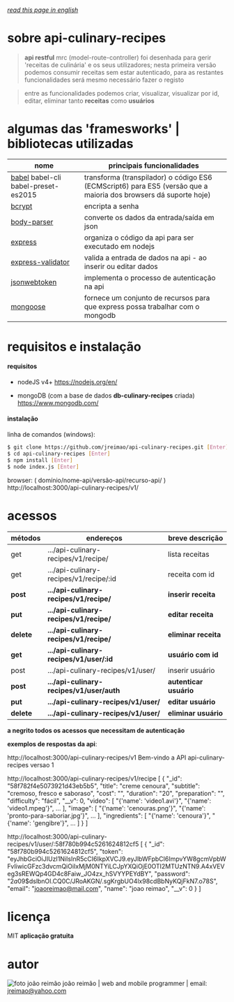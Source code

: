 
###### [read this page in english](https://github.com/jreimao/api-culinary-recipes/blob/master/README-en.md)


# sobre api-culinary-recipes

  > **api restful** mrc (model-route-controller) foi desenhada para gerir 'receitas de culinária' e os seus utilizadores; nesta primeira versão podemos consumir receitas sem estar autenticado, para as restantes funcionalidades será mesmo necessário fazer o registo

  > entre as funcionalidades podemos criar, visualizar, visualizar por id, editar, eliminar tanto **receitas** como **usuários**


# algumas das 'framesworks' | bibliotecas utilizadas

  | nome   | principais funcionalidades |
  | ------ | ------ |
  | [babel](https://babeljs.io/) babel-cli babel-preset-es2015 |  transforma (transpilador) o código ES6 (ECMScript6) para ES5 (versão que a maioria dos browsers dá suporte hoje) |
  | [bcrypt](https://www.npmjs.com/package/bcrypt) | encripta a senha |
  | [body-parser](https://www.npmjs.com/package/body-parser) | converte os dados da entrada/saída em json |
  | [express](http://expressjs.com/) | organiza o código da api para ser executado em nodejs |
  | [express-validator](https://www.npmjs.com/package/express-validator) | valida a entrada de dados na api - ao inserir ou editar dados |
  | [jsonwebtoken](https://www.npmjs.com/package/jsonwebtoken) | implementa o processo de autenticação na api |
  | [mongoose](http://mongoosejs.com/index.html) | fornece um conjunto de recursos para que express possa trabalhar com o mongodb |


# requisitos e instalação

#### requisitos
  - nodeJS v4+
    https://nodejs.org/en/
    
  - mongoDB (com a base de dados **db-culinary-recipes** criada)
    https://www.mongodb.com/
  

#### instalação

  linha de comandos (windows):
  ```sh
  $ git clone https://github.com/jreimao/api-culinary-recipes.git [Enter]
  $ cd api-culinary-recipes [Enter]
  $ npm install [Enter]
  $ node index.js [Enter]
  ```

  browser:
  ( domínio/nome-api/versão-api/recurso-api/ )
  http://localhost:3000/api-culinary-recipes/v1/


# acessos

  | métodos    | endereços | breve descrição |
  | ------     | ------    | ------          |
  | get        | .../api-culinary-recipes/v1/recipe/       | lista receitas |
  | get        | .../api-culinary-recipes/v1/recipe/:id    | receita com id |
  | **post**   | **.../api-culinary-recipes/v1/recipe/**   | **inserir receita** |
  | **put**    | **.../api-culinary-recipes/v1/recipe/**   | **editar receita** |
  | **delete** | **.../api-culinary-recipes/v1/recipe/**   | **eliminar receita** |
  | **get**    | **.../api-culinary-recipes/v1/user/:id**  | **usuário com id** |
  | post       | .../api-culinary-recipes/v1/user/         | inserir usuário |
  | **post**   | **.../api-culinary-recipes/v1/user/auth** | **autenticar usuário** |
  | **put**    | **.../api-culinary-recipes/v1/user/**     | **editar usuário** |
  | **delete** | **.../api-culinary-recipes/v1/user/**     | **eliminar usuário** |

  **a negrito todos os acessos que necessitam de autenticação**


  **exemplos de respostas da api**:

  http://localhost:3000/api-culinary-recipes/v1
    Bem-vindo a API api-culinary-recipes versao 1

  http://localhost:3000/api-culinary-recipes/v1/recipe
    [
        {
            "_id": "58f782f4e5073921d43eb5b5",
            "title": "creme cenoura",
            "subtitle": "cremoso, fresco e saboraso",
            "cost": "",
            "duration": "20",
            "preparation": "",
            "difficulty": "fácil",
            "__v": 0,
            "video": [ "{'name': 'video1.avi'}",
                "{'name': 'video1.mpeg'}",
                ... ],
            "image": [ "{'name': 'cenouras.png'}",
                "{'name': 'pronto-para-saboriar.jpg'}",
                ... ],
            "ingredients": [ "{'name': 'cenoura'}",
                "{'name': 'gengibre'}",
                ... ]
        }
    ]

  http://localhost:3000/api-culinary-recipes/v1/user/:58f780b994c5261624812cf5
    [
        {
            "_id": "58f780b994c5261624812cf5",
            "token": "eyJhbGciOiJIUzI1NiIsInR5cCI6IkpXVCJ9.eyJlbWFpbCI6ImpvYW8gcmVpbWFvIiwicGFzc3dvcmQiOiIxMjM0NTYiLCJpYXQiOjE0OTI2MTUzNTN9.A4xVEVeg3sREWQp4GD4c8Faiw_JO4zx_hSVYYPEYdBY",
            "password": "$2a$09$dslbnOI.CQ0C/JRoAKGN/.sgKrgbUO4lx98cdBbNyKQjFkN7.o78S",
            "email": "joaoreimao@mail.com",
            "name": "joao reimao",
            "__v": 0
        }
    ]



  # licença
  MIT
  **aplicação gratuita**

  

  # autor

  ![foto joão reimão](https://avatars2.githubusercontent.com/u/15116081?v=3&s=75 "joão reimão")
  joão reimão | web and mobile programmer | email: jreimao@yahoo.com
